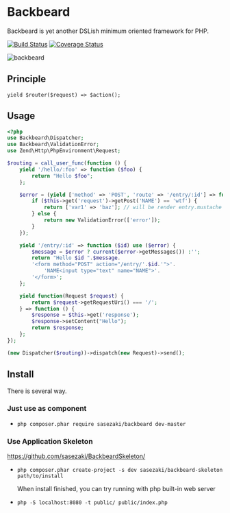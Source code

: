 Backbeard
==========

Backbeard is yet another DSLish minimum oriented framework for PHP.

[![Build Status](https://travis-ci.org/sasezaki/Backbeard.png?branch=master)](https://travis-ci.org/sasezaki/Backbeard)
[![Coverage Status](https://coveralls.io/repos/sasezaki/Backbeard/badge.png)](https://coveralls.io/r/sasezaki/Backbeard)

![backbeard](http://gyazo.com/44a5c43a817927032d6f5ff0ed8cda74.png)

## Principle
`yield $router($request) => $action();`

## Usage

```php
<?php
use Backbeard\Dispatcher;
use Backbeard\ValidationError;
use Zend\Http\PhpEnvironment\Request;

$routing = call_user_func(function () {
    yield '/hello/:foo' => function ($foo) {
        return "Hello $foo";
    };

    $error = (yield ['method' => 'POST', 'route' => '/entry/:id'] => function ($id) {
        if ($this->get('request')->getPost('NAME') == 'wtf') {
            return ['var1' => 'baz']; // will be render entry.mustache
        } else {
            return new ValidationError(['error']);
        }
    });

    yield '/entry/:id' => function ($id) use ($error) {
        $message = $error ? current($error->getMessages()) :'';
        return "Hello $id ".$message.
        '<form method="POST" action="/entry/'.$id.'">'.
            'NAME<input type="text" name="NAME">'.
        '</form>';
    };

    yield function(Request $request) {
        return $request->getRequestUri() === '/';
    } => function () {
        $response = $this->get('response');
        $response->setContent("Hello");
        return $response;
    };
});

(new Dispatcher($routing))->dispatch(new Request)->send();
```

## Install 
There is several way.

### Just use as component 
 - `php composer.phar require sasezaki/backbeard dev-master`

### Use Application Skeleton
https://github.com/sasezaki/BackbeardSkeleton/

 - `php composer.phar create-project -s dev sasezaki/backbeard-skeleton path/to/install`

    When install finished, you can try running with php built-in web server 
 - `php -S localhost:8080 -t public/ public/index.php`

